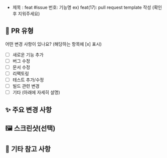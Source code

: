 - 제목 : feat #issue 번호: 기능명
  ex) feat(17): pull request template 작성
  (확인 후 지워주세요)

## 📝 PR 유형
어떤 변경 사항이 있나요? (해당하는 항목에 [x] 표시)
- [ ] 새로운 기능 추가
- [ ] 버그 수정
- [ ] 문서 수정
- [ ] 리팩토링
- [ ] 테스트 추가/수정
- [ ] 빌드 관련 변경
- [ ] 기타 (아래에 자세히 설명)

## ✨ 주요 변경 사항
<!-- 주요 변경 사항을 목록 형태로 정리해주세요. -->

## 🖼️ 스크린샷(선택)
<!-- UI 변경이 있다면 스크린샷을 첨부해주세요. -->

## 💬 기타 참고 사항
<!-- 리뷰어가 참고해야 할 사항이나 추가 설명이 있다면 작성해주세요. -->

